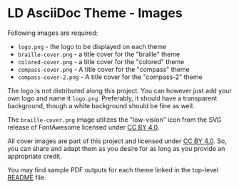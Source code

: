 # LD AsciiDoc Theme - Images

Following images are required:

* `logo.png` - the logo to be displayed on each theme
* `braille-cover.png` - a title cover for the "braille" theme
* `colored-cover.png` - a title cover for the "colored" theme
* `compass-cover.png` - A title cover for the "compass" theme
* `compass-cover-2.png` - A title cover for the "compass-2" theme

The logo is not distributed along this project. You can however just add your own logo and name it `logo.png`.
Preferably, it should have a transparent background, though a white background should be fine as well.

The `braille-cover.png` image utilizes the "low-vision" icon from the SVG release of FontAwesome licensed under [CC BY 4.0](https://fontawesome.com/license/free).

All cover images are part of this project and licensed under [CC BY 4.0](https://creativecommons.org/licenses/by/4.0/).
So, you can share and adapt them as you desire for as long as you provide an appropriate credit.

You may find sample PDF outputs for each theme linked in the top-level [README](../README.md) file.
